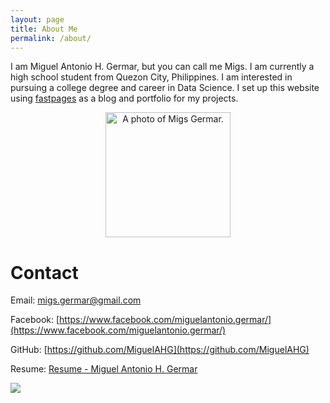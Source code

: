 ```yaml
---
layout: page
title: About Me
permalink: /about/
---
```


I am Miguel Antonio H. Germar, but you can call me Migs. I am currently a high school student from Quezon City, Philippines. I am interested in pursuing a college degree and career in Data Science. I set up this website using [fastpages](https://github.com/fastai/fastpages) as a blog and portfolio for my projects.

<center><img src = "https://miguelahg.github.io/mahg-data-science/images/migs-germar.png" alt = "A photo of Migs Germar." width = 200></center>

# Contact

Email: migs.germar@gmail.com

Facebook: [https://www.facebook.com/miguelantonio.germar/](https://www.facebook.com/miguelantonio.germar/)

GitHub: [https://github.com/MiguelAHG](https://github.com/MiguelAHG)

Resume: [Resume - Miguel Antonio H. Germar](https://docs.google.com/document/d/e/2PACX-1vRCeFkbZ-tVoSm78rvn-jXAdSHZRfca4Piwfly-hmib-KX9Z0l7S0LKF0Hkuy5thncu-rHgOFkoRWFw/pub)

![](https://miguelahg.github.io/mahg-data-science/images/logo.png)